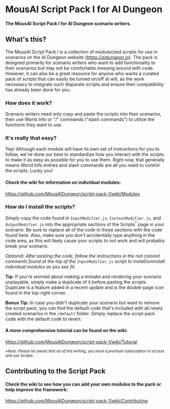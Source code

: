 # MousAI Script Pack I for AI Dungeon
**The MousAI Script Pack I for AI Dungeon scenario writers.**
## What's this?
The MousAI Script Pack I is a collection of modularized scripts for use in scenarios on the AI Dungeon website (https://aidungeon.io). The pack is designed primarily for scenario writers who want to add functionality to their scenarios but may not be comfortable messing around with code. However, it can also be a great resource for anyone who wants a curated pack of scripts that can easily be turned on/off at will, as the work necessary to integrate such disparate scripts and ensure their compatibility has already been done for you.
### How does it work?
Scenario writers need only copy and paste the scripts into their scenarios, then use World Info or "/" commands ("slash commands") to utilize the functions they want to use.
### It's really that easy?
Yep! Although each module will have its own set of instructions for you to follow, we've done our best to standardize how you interact with the scripts to make it as easy as possible for you to use them. Right now, that generally means World Info entries and slash commands are all you need to control the scripts. Lucky you!

#### Check the wiki for information on individual modules:
https://github.com/MousAIDungeon/script-pack-1/wiki/Modules
### How do I install the scripts?
Simply copy the code found in `InputModifier.js`, `ContextModifier.js`, and `OutputModifier.js` into the appropriate sections of the Scripts<sup>\*</sup> page in your scenario. Be sure to replace all of the code in those sections with the code found here. Also, make sure you don't accidentally type anything in the code area, as this will likely cause your scripts to not work and will probably break your scenario.

*Optional: After pasting the code, follow the instructions in the red colored comments found at the top of the `InputModifier.js` script to install/uninstall individual modules as you see fit.*

**Tip:** If you're worried about making a mistake and rendering your scenario unplayable, simply make a duplicate of it before pasting the scripts. Duplicate is a feature added in a recent update and is the double-page icon found in the top-right corner.

**Bonus Tip:** In case you didn't duplicate your scenario but want to remove the script pack, you can find the default code that's included with all newly created scenarios in the `/default` folder. Simply replace the script pack code with the default code to revert.

#### A more comprehensive tutorial can be found on the wiki:
https://github.com/MousAIDungeon/script-pack-1/wiki/Tutorial

<sub>*\*Note: Please be aware that as of this writing, you need a premium subscription to access and use Scripts.*</sub>
## Contributing to the Script Pack
#### Check the wiki to see how you can add your own modules to the pack or help improve the framework:
https://github.com/MousAIDungeon/script-pack-1/wiki/Contributing
